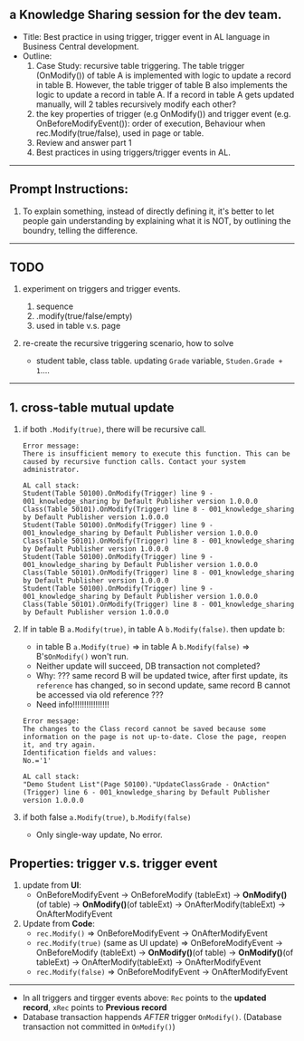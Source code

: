 ## a Knowledge Sharing session for the dev team.
- Title: Best practice in using trigger, trigger event in AL language in Business Central development.
- Outline: 
    1. Case Study: recursive table triggering. The table trigger (OnModify()) of table A is implemented with logic to update a record in table B. However, the table trigger of table B also implements the logic to update a record in table A. If a record in table A gets updated manually, will 2 tables recursively modify each other?
    2. the key properties of trigger (e.g OnModify()) and trigger event (e.g. OnBeforeModifyEvent()): order of execution, Behaviour when rec.Modify(true/false), used in page or table.
    3. Review and answer part 1
    4. Best practices in using triggers/trigger events in AL.

---
## Prompt Instructions:
1. To explain something, instead of directly defining it, it's better to let people gain understanding by explaining what it is NOT, by outlining the boundry, telling the difference.
---

## TODO
1. experiment on triggers and trigger events.
    1. sequence
    2. .modify(true/false/empty)
    3. used in table v.s. page

2. re-create the recursive triggering scenario, how to solve
    - student table, class table. updating `Grade` variable, `Studen.Grade + 1`....


---
## 1. cross-table mutual update
1. if both `.Modify(true)`, there will be recursive call.
    ```
    Error message: 
    There is insufficient memory to execute this function. This can be caused by recursive function calls. Contact your system administrator.

    AL call stack: 
    Student(Table 50100).OnModify(Trigger) line 9 - 001_knowledge_sharing by Default Publisher version 1.0.0.0
    Class(Table 50101).OnModify(Trigger) line 8 - 001_knowledge_sharing by Default Publisher version 1.0.0.0
    Student(Table 50100).OnModify(Trigger) line 9 - 001_knowledge_sharing by Default Publisher version 1.0.0.0
    Class(Table 50101).OnModify(Trigger) line 8 - 001_knowledge_sharing by Default Publisher version 1.0.0.0
    Student(Table 50100).OnModify(Trigger) line 9 - 001_knowledge_sharing by Default Publisher version 1.0.0.0
    Class(Table 50101).OnModify(Trigger) line 8 - 001_knowledge_sharing by Default Publisher version 1.0.0.0
    Student(Table 50100).OnModify(Trigger) line 9 - 001_knowledge_sharing by Default Publisher version 1.0.0.0
    Class(Table 50101).OnModify(Trigger) line 8 - 001_knowledge_sharing by Default Publisher version 1.0.0.0
    ```

2. If in table B `a.Modify(true)`, in table A `b.Modify(false)`. then update b:
    - in table B `a.Modify(true)` => in table A `b.Modify(false)` => B's`OnModify()` won't run.
    - Neither update will succeed, DB transaction not completed?
    - Why: ??? same record B will be updated twice, after first update, its `reference` has changed, so in second update, same record B cannot be accessed via old reference ???
    - Need info!!!!!!!!!!!!!!!!
    ```
    Error message: 
    The changes to the Class record cannot be saved because some information on the page is not up-to-date. Close the page, reopen it, and try again.
    Identification fields and values:
    No.='1'

    AL call stack: 
    "Demo Student List"(Page 50100)."UpdateClassGrade - OnAction"(Trigger) line 6 - 001_knowledge_sharing by Default Publisher version 1.0.0.0
    ```

3. if both false `a.Modify(true)`, `b.Modify(false)`
    - Only single-way update, No error.

## Properties: trigger v.s. trigger event
1. update from **UI**: 
    - OnBeforeModifyEvent -> OnBeforeModify (tableExt) -> **OnModify()**(of table) -> **OnModify()**(of tableExt) -> OnAfterModify(tableExt) -> OnAfterModifyEvent
2. Update from **Code**:
    - `rec.Modify()` => OnBeforeModifyEvent -> OnAfterModifyEvent
    - `rec.Modify(true)` (same as UI update) => OnBeforeModifyEvent -> OnBeforeModify (tableExt) -> **OnModify()**(of table) -> **OnModify()**(of tableExt) -> OnAfterModify(tableExt) -> OnAfterModifyEvent
    - `rec.Modify(false)` => OnBeforeModifyEvent -> OnAfterModifyEvent
---

- In all triggers and tirgger events above: `Rec` points to the **updated record**, `xRec` points to **Previous record**
- Database transaction happends *AFTER* trigger `OnModify()`. (Database transaction not committed in `OnModify()`)